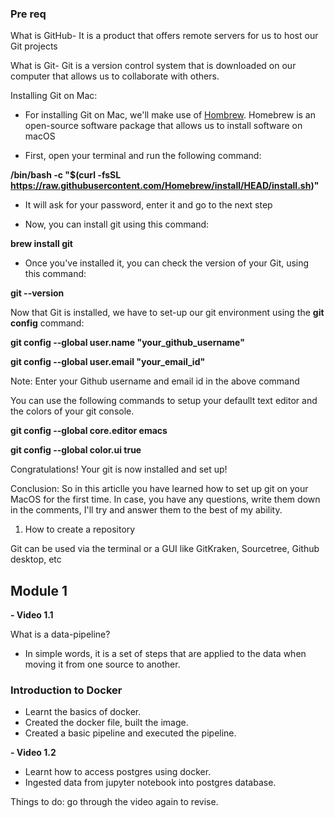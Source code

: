 

### Pre req


What is GitHub- It is  a product that offers remote servers for us to host our Git projects

What is Git-  Git is a version control system that is downloaded on our computer that allows us to collaborate with others. 

Installing Git on Mac:
- For installing Git on Mac, we'll make use of [Hombrew](https://brew.sh/). Homebrew is an open-source software package that allows us to install software on macOS
  
- First, open your terminal and run the following command:

**/bin/bash -c "$(curl -fsSL https://raw.githubusercontent.com/Homebrew/install/HEAD/install.sh)"**

- It will ask for your password, enter it and go to the next step

- Now, you can install git using this command:

**brew install git**

- Once you've installed it, you can check the version of your Git, using this command:

**git --version**


Now that Git is installed, we have to set-up our git environment using the **git config** command:


**git config --global user.name "your_github_username"**

**git config --global user.email "your_email_id"**

Note: Enter your Github username and email id in the above command


You can use the following commands to setup your defaullt text editor and the colors of your git console.

**git config --global core.editor emacs**

**git config --global color.ui true**


Congratulations! Your git is now installed and set up!

Conclusion:
So in this articlle you have learned how to set up git on your MacOS for the first time. In case, you have any questions, write them down in the comments, I'll try and answer them to the best of my ability.







1. How to create a repository


Git can be used via the terminal or a GUI like GitKraken, Sourcetree, Github desktop, etc






## Module 1


**- Video 1.1**

What is a data-pipeline?
- In simple words, it is a set of steps that are applied to the data when moving it from one source to another.

### Introduction to Docker
- Learnt the basics of docker.
- Created the docker file, built the image.
- Created a basic pipeline and executed the pipeline.

**- Video 1.2**
- Learnt how to access postgres using docker.
- Ingested data from jupyter notebook into postgres database.

Things to do: go through the video again to revise.




